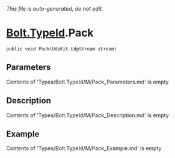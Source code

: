 *This file is auto-generated, do not edit.*

# [Bolt.TypeId](Types/Bolt.TypeId.md).Pack
`public void Pack(UdpKit.UdpStream stream)`
## Parameters
Contents of 'Types/Bolt.TypeId/M/Pack_Parameters.md' is empty
## Description
Contents of 'Types/Bolt.TypeId/M/Pack_Description.md' is empty
## Example
Contents of 'Types/Bolt.TypeId/M/Pack_Example.md' is empty
